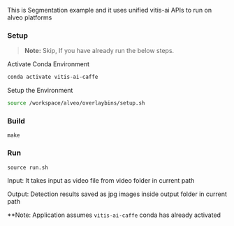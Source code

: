 This is Segmentation example and it uses unified vitis-ai APIs to run on alveo platforms

### Setup

> **Note:** Skip, If you have already run the below steps.

Activate Conda Environment
  ```sh
  conda activate vitis-ai-caffe
  ```

Setup the Environment

  ```sh
  source /workspace/alveo/overlaybins/setup.sh
  ```

### Build

    make

### Run

    source run.sh

Input: It takes input as video file from video folder in current path

Output: Detection results saved as jpg images inside output folder in current path

**Note: Application assumes `vitis-ai-caffe` conda has already activated  

